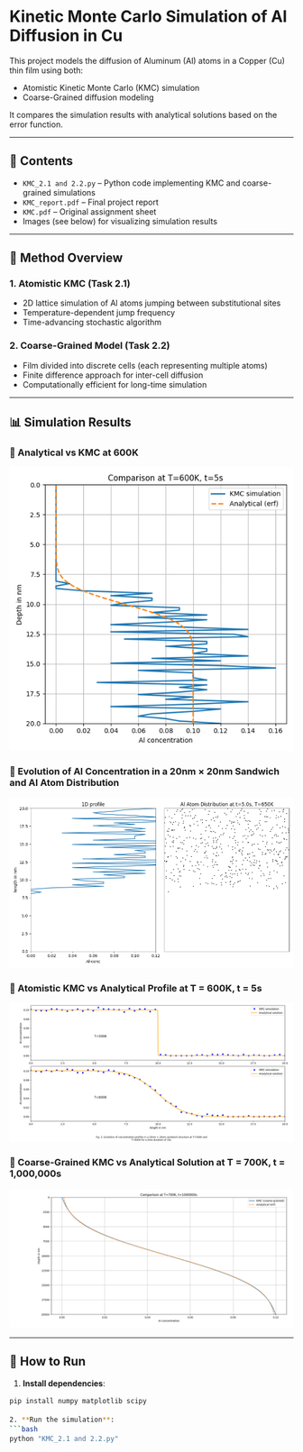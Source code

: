 # Kinetic Monte Carlo Simulation of Al Diffusion in Cu

This project models the diffusion of Aluminum (Al) atoms in a Copper (Cu) thin film using both:

- Atomistic Kinetic Monte Carlo (KMC) simulation
- Coarse-Grained diffusion modeling

It compares the simulation results with analytical solutions based on the error function.

---

## 📁 Contents

- `KMC_2.1 and 2.2.py` – Python code implementing KMC and coarse-grained simulations
- `KMC_report.pdf` – Final project report
- `KMC.pdf` – Original assignment sheet
- Images (see below) for visualizing simulation results

---

## 🔬 Method Overview

### 1. Atomistic KMC (Task 2.1)
- 2D lattice simulation of Al atoms jumping between substitutional sites
- Temperature-dependent jump frequency
- Time-advancing stochastic algorithm

### 2. Coarse-Grained Model (Task 2.2)
- Film divided into discrete cells (each representing multiple atoms)
- Finite difference approach for inter-cell diffusion
- Computationally efficient for long-time simulation

---

## 📊 Simulation Results

### 📌 Analytical vs KMC at 600K
![Analytical vs KMC at 600K](diffusion.png)

### 📌 Evolution of Al Concentration in a 20nm × 20nm Sandwich and Al Atom Distribution
![Evolution of Al Concentration in a 20nm × 20nm Sandwich at T = 500K and T = 600K](kmc1.png)

### 📌 Atomistic KMC vs Analytical Profile at T = 600K, t = 5s
![Atomistic KMC vs Analytical Profile at T = 600K, t = 5s](kmc.png)

### 📌 Coarse-Grained KMC vs Analytical Solution at T = 700K, t = 1,000,000s
![Coarse-Grained KMC vs Analytical Solution at T = 700K, t = 1,000,000s](Coarse%20Grained%20Description.png)


---

## 🚀 How to Run

1. **Install dependencies**:
```bash
pip install numpy matplotlib scipy

2. **Run the simulation**:
```bash
python "KMC_2.1 and 2.2.py"

